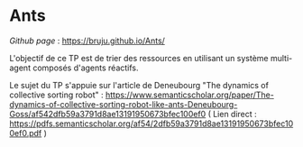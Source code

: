 # Ants

*Github page* : https://bruju.github.io/Ants/

L'objectif de ce TP est de trier des ressources en utilisant un système multi-agent composés d'agents réactifs.

Le sujet du TP s'appuie sur l'article de Deneubourg "The dynamics of collective sorting robot" :
https://www.semanticscholar.org/paper/The-dynamics-of-collective-sorting-robot-like-ants-Deneubourg-Goss/af542dfb59a3791d8ae13191950673bfec100ef0
( Lien direct :  https://pdfs.semanticscholar.org/af54/2dfb59a3791d8ae13191950673bfec100ef0.pdf )
